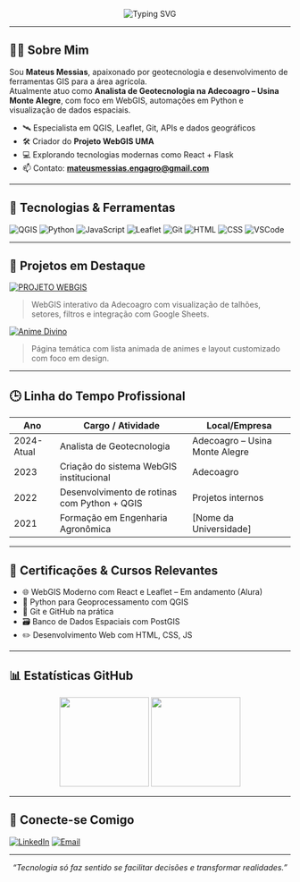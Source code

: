 <!-- Cabeçalho com SVG animado -->
<p align="center">
  <img src="https://readme-typing-svg.demolab.com?font=Fira+Code&pause=1000&color=36BCF7&center=true&vCenter=true&width=600&lines=👋+Olá%2C+sou+Mateus+Messias!;🌱+Geotecnologia%2C+WebGIS+e+Desenvolvimento+Spatial;🚀+Transformando+dados+em+decisões+inteligentes!" alt="Typing SVG" />
</p>

---

## 👨‍💻 Sobre Mim

Sou **Mateus Messias**, apaixonado por geotecnologia e desenvolvimento de ferramentas GIS para a área agrícola.  
Atualmente atuo como **Analista de Geotecnologia na Adecoagro – Usina Monte Alegre**, com foco em WebGIS, automações em Python e visualização de dados espaciais.

- 🛰️ Especialista em QGIS, Leaflet, Git, APIs e dados geográficos
- 🛠️ Criador do **Projeto WebGIS UMA**
- 💻 Explorando tecnologias modernas como React + Flask
- 📫 Contato: **mateusmessias.engagro@gmail.com**

---

## 🧠 Tecnologias & Ferramentas

![QGIS](https://img.shields.io/badge/QGIS-589632?style=for-the-badge&logo=qgis&logoColor=white)
![Python](https://img.shields.io/badge/Python-3670A0?style=for-the-badge&logo=python&logoColor=white)
![JavaScript](https://img.shields.io/badge/JavaScript-F7DF1E?style=for-the-badge&logo=javascript&logoColor=black)
![Leaflet](https://img.shields.io/badge/Leaflet-199900?style=for-the-badge&logo=leaflet&logoColor=white)
![Git](https://img.shields.io/badge/Git-F05032?style=for-the-badge&logo=git&logoColor=white)
![HTML](https://img.shields.io/badge/HTML5-E34F26?style=for-the-badge&logo=html5&logoColor=white)
![CSS](https://img.shields.io/badge/CSS3-1572B6?style=for-the-badge&logo=css3&logoColor=white)
![VSCode](https://img.shields.io/badge/VS%20Code-007ACC?style=for-the-badge&logo=visual-studio-code&logoColor=white)

---

## 🚧 Projetos em Destaque

[![PROJETO WEBGIS](https://img.shields.io/badge/🌍_PROJETO_WEBGIS_UMA-Abrir%20Projeto-36BCF7?style=for-the-badge)](https://github.com/MateusMessiasGeoAgro/PROJETO-WEBGIS)
> WebGIS interativo da Adecoagro com visualização de talhões, setores, filtros e integração com Google Sheets.

[![Anime Divino](https://img.shields.io/badge/🎨_Anime_Divino-Explorar-FF69B4?style=for-the-badge)](https://github.com/MateusMessiasGeoAgro/Anime-Divino)
> Página temática com lista animada de animes e layout customizado com foco em design.

---

## 🕒 Linha do Tempo Profissional

| Ano      | Cargo / Atividade                             | Local/Empresa                          |
|----------|-----------------------------------------------|----------------------------------------|
| 2024-Atual | Analista de Geotecnologia                    | Adecoagro – Usina Monte Alegre         |
| 2023      | Criação do sistema WebGIS institucional       | Adecoagro                              |
| 2022      | Desenvolvimento de rotinas com Python + QGIS  | Projetos internos                      |
| 2021      | Formação em Engenharia Agronômica             | [Nome da Universidade]                |

---

## 📜 Certificações & Cursos Relevantes

- 🌐 WebGIS Moderno com React e Leaflet – Em andamento (Alura)
- 🐍 Python para Geoprocessamento com QGIS
- 🧩 Git e GitHub na prática
- 🗃️ Banco de Dados Espaciais com PostGIS
- ✏️ Desenvolvimento Web com HTML, CSS, JS

---

## 📊 Estatísticas GitHub

<p align="center">
  <img height="160em" src="https://github-readme-stats.vercel.app/api?username=MateusMessiasGeoAgro&show_icons=true&theme=tokyonight" />
  <img height="160em" src="https://github-readme-stats.vercel.app/api/top-langs/?username=MateusMessiasGeoAgro&layout=compact&theme=tokyonight" />
</p>

---

## 🤝 Conecte-se Comigo

[![LinkedIn](https://img.shields.io/badge/LinkedIn-Mateus_Messias-0e76a8?style=for-the-badge&logo=linkedin&logoColor=white)](https://www.linkedin.com/in/mateusmessias)
[![Email](https://img.shields.io/badge/Email-mateusmessias.engagro@gmail.com-D14836?style=for-the-badge&logo=gmail&logoColor=white)](mailto:mateusmessias.engagro@gmail.com)

---

<p align="center">
  <i>“Tecnologia só faz sentido se facilitar decisões e transformar realidades.”</i>
</p>
